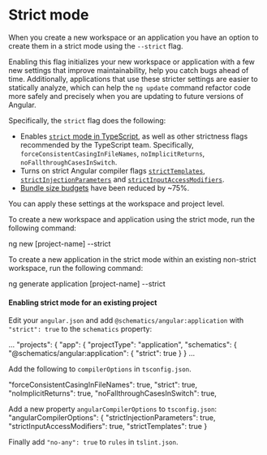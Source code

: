 # Strict mode

When you create a new workspace or an application you have an option to create them in a strict mode using the `--strict` flag.

Enabling this flag initializes your new workspace or application with a few new settings that improve maintainability, help you catch bugs ahead of time.
Additionally, applications that use these stricter settings are easier to statically analyze, which can help the `ng update` command refactor code more safely and precisely when you are updating to future versions of Angular.

Specifically, the `strict` flag does the following:

* Enables [`strict` mode in TypeScript](https://www.staging-typescript.org/tsconfig#strict), as well as other strictness flags recommended by the TypeScript team. Specifically, `forceConsistentCasingInFileNames`, `noImplicitReturns`,  `noFallthroughCasesInSwitch`.
* Turns on strict Angular compiler flags [`strictTemplates`](guide/angular-compiler-options#stricttemplates), [`strictInjectionParameters`](guide/angular-compiler-options#strictinjectionparameters) and [`strictInputAccessModifiers`](guide/template-typecheck#troubleshooting-template-errors).
* [Bundle size budgets](guide/build#configuring-size-budgets) have been reduced by ~75%.

You can apply these settings at the workspace and project level.

To create a new workspace and application using the strict mode, run the following command:

<code-example language="sh" class="code-shell">

ng new [project-name] --strict

</code-example>

To create a new application in the strict mode within an existing non-strict workspace, run the following command:

<code-example language="sh" class="code-shell">

ng generate application [project-name] --strict

</code-example>

#### Enabling strict mode for an existing project

Edit your `angular.json` and add `@schematics/angular:application` with `"strict": true` to the `schematics` property:

<code-example header="angular.json">
  ...
  "projects": {
    "app": {
      "projectType": "application",
      "schematics": {
        "@schematics/angular:application": {
          "strict": true
        }
      }
   ...
</code-example>

Add the following to `compilerOptions` in `tsconfig.json`.

<code-example header="tsconfig.json">
    "forceConsistentCasingInFileNames": true,
    "strict": true,
    "noImplicitReturns": true,
    "noFallthroughCasesInSwitch": true,
</code-example>

Add a new property `angularCompilerOptions` to `tsconfig.json`:
<code-example header="tsconfig.json">
  "angularCompilerOptions": {
    "strictInjectionParameters": true,
    "strictInputAccessModifiers": true,
    "strictTemplates": true
  }
</code-example>

Finally add `"no-any": true` to `rules` in `tslint.json`.
